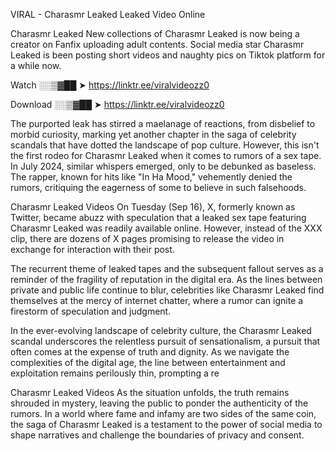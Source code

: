 VIRAL - Charasmr Leaked Leaked Video Online

Charasmr Leaked New collections of Charasmr Leaked is now being a creator on Fanfix uploading adult contents. Social media star Charasmr Leaked is been posting short videos and naughty pics on Tiktok platform for a while now.

Watch ░░▒▓██ ➤ https://linktr.ee/viralvideozz0

Download ░░▒▓██ ➤ https://linktr.ee/viralvideozz0

The purported leak has stirred a maelanage of reactions, from disbelief to morbid curiosity, marking yet another chapter in the saga of celebrity scandals that have dotted the landscape of pop culture. However, this isn't the first rodeo for Charasmr Leaked when it comes to rumors of a sex tape. In July 2024, similar whispers emerged, only to be debunked as baseless. The rapper, known for hits like "In Ha Mood," vehemently denied the rumors, critiquing the eagerness of some to believe in such falsehoods.

Charasmr Leaked Videos
On Tuesday (Sep 16), X, formerly known as Twitter, became abuzz with speculation that a leaked sex tape featuring Charasmr Leaked was readily available online. However, instead of the XXX clip, there are dozens of X pages promising to release the video in exchange for interaction with their post.

The recurrent theme of leaked tapes and the subsequent fallout serves as a reminder of the fragility of reputation in the digital era. As the lines between private and public life continue to blur, celebrities like Charasmr Leaked find themselves at the mercy of internet chatter, where a rumor can ignite a firestorm of speculation and judgment.

In the ever-evolving landscape of celebrity culture, the Charasmr Leaked scandal underscores the relentless pursuit of sensationalism, a pursuit that often comes at the expense of truth and dignity. As we navigate the complexities of the digital age, the line between entertainment and exploitation remains perilously thin, prompting a re

Charasmr Leaked Videos
As the situation unfolds, the truth remains shrouded in mystery, leaving the public to ponder the authenticity of the rumors. In a world where fame and infamy are two sides of the same coin, the saga of Charasmr Leaked is a testament to the power of social media to shape narratives and challenge the boundaries of privacy and consent.